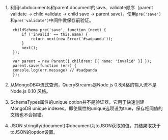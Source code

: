 1. 利用subdocuments和parent document的save、validate顺序（parent validate -> child validate -> child save -> parent save），使用`pre('save')`和`pre('validate')`中间件做保存前验证。
    
        childSchema.pre('save', function (next) {
            if ('invalid' == this.name) {
                return next(new Error('#sadpanda'));
            }
            next();
        });

        var parent = new Parent({ children: [{ name: 'invalid' }] });
        parent.save(function (err) {
        console.log(err.message) // #sadpanda
        });
2. 从MongoDB中流式查询，QueryStreams是Node.js 0.8风格的输入流不是Node.js 0.10 风格。
3. SchemaTypes属性的unique option并不是验证器，它用于快速创建MongoDB unique indexes。即使属性的unique选项设为true，保存相同值的文档也不会报错。
4. JSON.stringify(document)中document为toJSON获取的值，其结果取决于toJSON的option设置。

